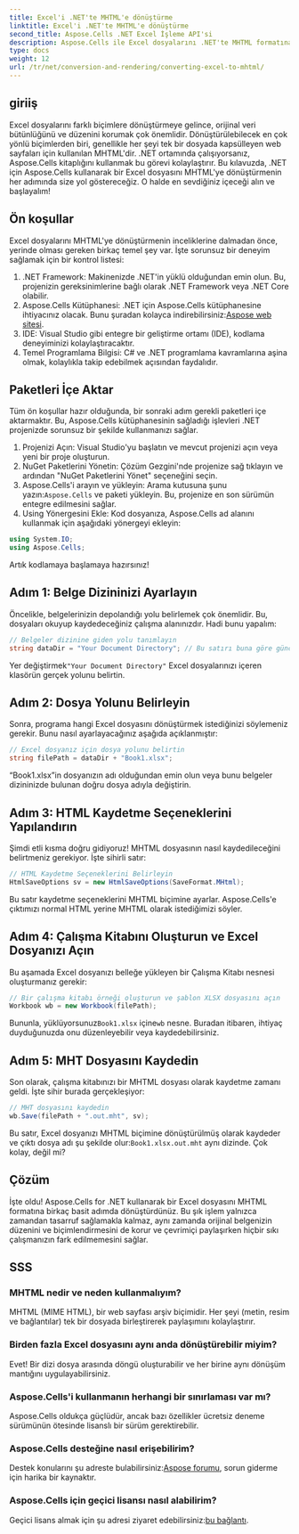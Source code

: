 ```yaml
---
title: Excel'i .NET'te MHTML'e dönüştürme
linktitle: Excel'i .NET'te MHTML'e dönüştürme
second_title: Aspose.Cells .NET Excel İşleme API'si
description: Aspose.Cells ile Excel dosyalarını .NET'te MHTML formatına etkili bir şekilde nasıl dönüştüreceğinizi öğrenin, raporlama ve veri paylaşım yeteneklerinizi artırın.
type: docs
weight: 12
url: /tr/net/conversion-and-rendering/converting-excel-to-mhtml/
---
```

## giriiş

Excel dosyalarını farklı biçimlere dönüştürmeye gelince, orijinal veri bütünlüğünü ve düzenini korumak çok önemlidir. Dönüştürülebilecek en çok yönlü biçimlerden biri, genellikle her şeyi tek bir dosyada kapsülleyen web sayfaları için kullanılan MHTML'dir. .NET ortamında çalışıyorsanız, Aspose.Cells kitaplığını kullanmak bu görevi kolaylaştırır. Bu kılavuzda, .NET için Aspose.Cells kullanarak bir Excel dosyasını MHTML'ye dönüştürmenin her adımında size yol göstereceğiz. O halde en sevdiğiniz içeceği alın ve başlayalım!

## Ön koşullar

Excel dosyalarını MHTML'ye dönüştürmenin inceliklerine dalmadan önce, yerinde olması gereken birkaç temel şey var. İşte sorunsuz bir deneyim sağlamak için bir kontrol listesi:

1. .NET Framework: Makinenizde .NET'in yüklü olduğundan emin olun. Bu, projenizin gereksinimlerine bağlı olarak .NET Framework veya .NET Core olabilir.
2.  Aspose.Cells Kütüphanesi: .NET için Aspose.Cells kütüphanesine ihtiyacınız olacak. Bunu şuradan kolayca indirebilirsiniz:[Aspose web sitesi](https://releases.aspose.com/cells/net/).
3. IDE: Visual Studio gibi entegre bir geliştirme ortamı (IDE), kodlama deneyiminizi kolaylaştıracaktır.
4. Temel Programlama Bilgisi: C# ve .NET programlama kavramlarına aşina olmak, kolaylıkla takip edebilmek açısından faydalıdır.

## Paketleri İçe Aktar

Tüm ön koşullar hazır olduğunda, bir sonraki adım gerekli paketleri içe aktarmaktır. Bu, Aspose.Cells kütüphanesinin sağladığı işlevleri .NET projenizde sorunsuz bir şekilde kullanmanızı sağlar.

1. Projenizi Açın: Visual Studio'yu başlatın ve mevcut projenizi açın veya yeni bir proje oluşturun.
2. NuGet Paketlerini Yönetin: Çözüm Gezgini'nde projenize sağ tıklayın ve ardından "NuGet Paketlerini Yönet" seçeneğini seçin.
3.  Aspose.Cells'i arayın ve yükleyin: Arama kutusuna şunu yazın:`Aspose.Cells` ve paketi yükleyin. Bu, projenize en son sürümün entegre edilmesini sağlar.
4. Using Yönergesini Ekle: Kod dosyanıza, Aspose.Cells ad alanını kullanmak için aşağıdaki yönergeyi ekleyin:

```csharp
using System.IO;
using Aspose.Cells;
```

Artık kodlamaya başlamaya hazırsınız!

## Adım 1: Belge Dizininizi Ayarlayın

Öncelikle, belgelerinizin depolandığı yolu belirlemek çok önemlidir. Bu, dosyaları okuyup kaydedeceğiniz çalışma alanınızdır. Hadi bunu yapalım:

```csharp
// Belgeler dizinine giden yolu tanımlayın
string dataDir = "Your Document Directory"; // Bu satırı buna göre güncelleyin
```

 Yer değiştirmek`"Your Document Directory"` Excel dosyalarınızı içeren klasörün gerçek yolunu belirtin.

## Adım 2: Dosya Yolunu Belirleyin

Sonra, programa hangi Excel dosyasını dönüştürmek istediğinizi söylemeniz gerekir. Bunu nasıl ayarlayacağınız aşağıda açıklanmıştır:

```csharp
// Excel dosyanız için dosya yolunu belirtin
string filePath = dataDir + "Book1.xlsx";
```

“Book1.xlsx”in dosyanızın adı olduğundan emin olun veya bunu belgeler dizininizde bulunan doğru dosya adıyla değiştirin.

## Adım 3: HTML Kaydetme Seçeneklerini Yapılandırın

Şimdi etli kısma doğru gidiyoruz! MHTML dosyasının nasıl kaydedileceğini belirtmeniz gerekiyor. İşte sihirli satır:

```csharp
// HTML Kaydetme Seçeneklerini Belirleyin
HtmlSaveOptions sv = new HtmlSaveOptions(SaveFormat.MHtml);
```

Bu satır kaydetme seçeneklerini MHTML biçimine ayarlar. Aspose.Cells'e çıktımızı normal HTML yerine MHTML olarak istediğimizi söyler.

## Adım 4: Çalışma Kitabını Oluşturun ve Excel Dosyanızı Açın

Bu aşamada Excel dosyanızı belleğe yükleyen bir Çalışma Kitabı nesnesi oluşturmanız gerekir:

```csharp
// Bir çalışma kitabı örneği oluşturun ve şablon XLSX dosyasını açın
Workbook wb = new Workbook(filePath);
```

 Bununla, yüklüyorsunuz`Book1.xlsx` içine`wb` nesne. Buradan itibaren, ihtiyaç duyduğunuzda onu düzenleyebilir veya kaydedebilirsiniz.

## Adım 5: MHT Dosyasını Kaydedin

Son olarak, çalışma kitabınızı bir MHTML dosyası olarak kaydetme zamanı geldi. İşte sihir burada gerçekleşiyor:

```csharp
// MHT dosyasını kaydedin
wb.Save(filePath + ".out.mht", sv);
```

 Bu satır, Excel dosyanızı MHTML biçimine dönüştürülmüş olarak kaydeder ve çıktı dosya adı şu şekilde olur:`Book1.xlsx.out.mht` aynı dizinde. Çok kolay, değil mi?

## Çözüm

İşte oldu! Aspose.Cells for .NET kullanarak bir Excel dosyasını MHTML formatına birkaç basit adımda dönüştürdünüz. Bu şık işlem yalnızca zamandan tasarruf sağlamakla kalmaz, aynı zamanda orijinal belgenizin düzenini ve biçimlendirmesini de korur ve çevrimiçi paylaşırken hiçbir sıkı çalışmanızın fark edilmemesini sağlar.

## SSS

### MHTML nedir ve neden kullanmalıyım?
MHTML (MIME HTML), bir web sayfası arşiv biçimidir. Her şeyi (metin, resim ve bağlantılar) tek bir dosyada birleştirerek paylaşımını kolaylaştırır.

### Birden fazla Excel dosyasını aynı anda dönüştürebilir miyim?
Evet! Bir dizi dosya arasında döngü oluşturabilir ve her birine aynı dönüşüm mantığını uygulayabilirsiniz.

### Aspose.Cells'i kullanmanın herhangi bir sınırlaması var mı?
Aspose.Cells oldukça güçlüdür, ancak bazı özellikler ücretsiz deneme sürümünün ötesinde lisanslı bir sürüm gerektirebilir.

### Aspose.Cells desteğine nasıl erişebilirim?
 Destek konularını şu adreste bulabilirsiniz:[Aspose forumu](https://forum.aspose.com/c/cells/9), sorun giderme için harika bir kaynaktır.

### Aspose.Cells için geçici lisansı nasıl alabilirim?
 Geçici lisans almak için şu adresi ziyaret edebilirsiniz:[bu bağlantı](https://purchase.aspose.com/temporary-license/).